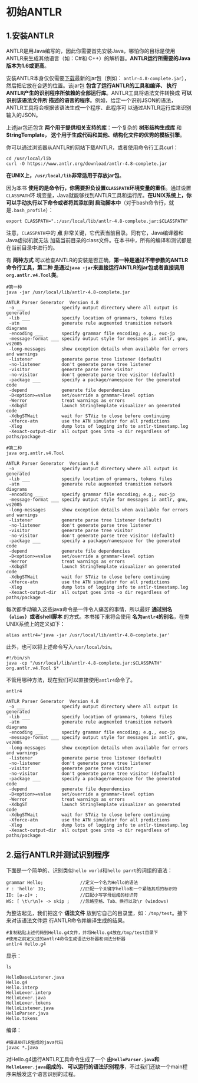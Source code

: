 初始ANTLR
================================================================================
## 1.安装ANTLR
ANTLR是用Java编写的，因此你需要首先安装Java，哪怕你的目标是使用ANTLR来生成其他语言（如：C#和
C++）的解析器。**ANTLR运行所需要的Java版本为1.6或更高**。

安装ANTLR本身仅仅需要[下载](http://www.antlr.org/download.html)最新的jar包（例如：
`antlr-4.8-complete.jar`），然后把它放在合适的位置。该jar包 **包含了运行ANTLR的工具和编译、
执行ANTLR产生的识别程序所依赖的全部运行库**。ANTLR工具将语法文件转换成 **可以识别该语法文件所
描述的语言的程序**。例如，给定一个识别JSON的语法，ANTLR工具将会根据该语法生成一个程序、此程序可
以通过ANTLR运行库来识别输入的JSON。

上述jar包还包含 **两个用于提供相关支持的库**：一个复杂的 **树形结构生成库** 和 **StringTemplate，
这个用于生成代码和其他、结构化文件的优秀的模板引擎**。

你可以通过浏览器从ANTLR的网站下载ANTLR，或者使用命令行工具curl：
```shell
cd /usr/local/lib
curl -O https://www.antlr.org/download/antlr-4.8-complete.jar
```
**在UNIX上，`/usr/local/lib`非常适用于存放jar包**。

因为本书 **使用的是命令行，你需要担负设置`CLASSPATH`环境变量的重任**。通过设置`CLASSPATH`环
境变量，Java就能够找到ANTLR工具和运行库。**在UNIX系统上，你可以手动执行以下命令或者将其添加到
启动脚本中**（对于bash命令行，就是`.bash_profile`）：
```shell
export CLASSPATH=".:/usr/local/lib/antlr-4.8-complete.jar:$CLASSPATH"
```
注意，`CLASSPATH`中的 **点** 非常关键，它代表当前目录。同有它，Java编译器和Java虚拟机就无法
加载当前目录的class文件。在本书中，所有的编译和测试都是在当前目录中进行的。

有 **两种方式** 可以检查ANTLR的安装是否正确，**第一种是通过不带参数的ANTLR命令行工具，第二种
是通过`java -jar`来直接运行ANTLR的jar包或者直接调用`org.antlr.v4.Tool`类**。
```shell
#第一种
java -jar /usr/local/lib/antlr-4.8-complete.jar

ANTLR Parser Generator  Version 4.8
 -o ___              specify output directory where all output is generated
 -lib ___            specify location of grammars, tokens files
 -atn                generate rule augmented transition network diagrams
 -encoding ___       specify grammar file encoding; e.g., euc-jp
 -message-format ___ specify output style for messages in antlr, gnu, vs2005
 -long-messages      show exception details when available for errors and warnings
 -listener           generate parse tree listener (default)
 -no-listener        don't generate parse tree listener
 -visitor            generate parse tree visitor
 -no-visitor         don't generate parse tree visitor (default)
 -package ___        specify a package/namespace for the generated code
 -depend             generate file dependencies
 -D<option>=value    set/override a grammar-level option
 -Werror             treat warnings as errors
 -XdbgST             launch StringTemplate visualizer on generated code
 -XdbgSTWait         wait for STViz to close before continuing
 -Xforce-atn         use the ATN simulator for all predictions
 -Xlog               dump lots of logging info to antlr-timestamp.log
 -Xexact-output-dir  all output goes into -o dir regardless of paths/package
```
```shell
#第二种
java org.antlr.v4.Tool

ANTLR Parser Generator  Version 4.8
 -o ___              specify output directory where all output is generated
 -lib ___            specify location of grammars, tokens files
 -atn                generate rule augmented transition network diagrams
 -encoding ___       specify grammar file encoding; e.g., euc-jp
 -message-format ___ specify output style for messages in antlr, gnu, vs2005
 -long-messages      show exception details when available for errors and warnings
 -listener           generate parse tree listener (default)
 -no-listener        don't generate parse tree listener
 -visitor            generate parse tree visitor
 -no-visitor         don't generate parse tree visitor (default)
 -package ___        specify a package/namespace for the generated code
 -depend             generate file dependencies
 -D<option>=value    set/override a grammar-level option
 -Werror             treat warnings as errors
 -XdbgST             launch StringTemplate visualizer on generated code
 -XdbgSTWait         wait for STViz to close before continuing
 -Xforce-atn         use the ATN simulator for all predictions
 -Xlog               dump lots of logging info to antlr-timestamp.log
 -Xexact-output-dir  all output goes into -o dir regardless of paths/package
```
每次都手动输入这些java命令是一件令人痛苦的事情，所以最好 **通过别名（`alias`）或者shell脚本**
的方式。本书接下来将会使用 **名为`antlr4`的别名**，在类UNIX系统上的定义如下：
```shell
alias antlr4='java -jar /usr/local/lib/antlr-4.8-complete.jar'
```
此外，也可以将上述命令写入`/usr/local/bin`。
```shell
#!/bin/sh 
java -cp "/usr/local/lib/antlr-4.8-complete.jar:$CLASSPATH" org.antlr.v4.Tool $*
```
不管用哪种方法，现在我们可以直接使用`antlr4`命令了。
```shell
antlr4

ANTLR Parser Generator  Version 4.8
 -o ___              specify output directory where all output is generated
 -lib ___            specify location of grammars, tokens files
 -atn                generate rule augmented transition network diagrams
 -encoding ___       specify grammar file encoding; e.g., euc-jp
 -message-format ___ specify output style for messages in antlr, gnu, vs2005
 -long-messages      show exception details when available for errors and warnings
 -listener           generate parse tree listener (default)
 -no-listener        don't generate parse tree listener
 -visitor            generate parse tree visitor
 -no-visitor         don't generate parse tree visitor (default)
 -package ___        specify a package/namespace for the generated code
 -depend             generate file dependencies
 -D<option>=value    set/override a grammar-level option
 -Werror             treat warnings as errors
 -XdbgST             launch StringTemplate visualizer on generated code
 -XdbgSTWait         wait for STViz to close before continuing
 -Xforce-atn         use the ATN simulator for all predictions
 -Xlog               dump lots of logging info to antlr-timestamp.log
 -Xexact-output-dir  all output goes into -o dir regardless of paths/package
```

## 2.运行ANTLR并测试识别程序 
下面是一个简单的、识别类似`hello world`和`hello parrt`的词组的语法：
```
grammar Hello;              //定义一个名为Hello的语法
r : 'hello' ID;             //匹配一个关键字hello和一个紧随其后的标识符
ID: [a-z]+ ;                //匹配小写字母组成的标识符
WS: [ \t\r\n]+ -> skip ;    //忽略空格、Tab、换行以及\r (windows)
```
为整洁起见，我们把这个 **语法文件** 放到它自己的目录里，如：`/tmp/test`。接下来对该语法文件运
行ANTLR命令并编译生成的结果。
```shell
#复制粘贴上述代码到Hello.g4文件，并将Hello.g4放在/tmp/test目录下
#使用之前定义过的antlr4命令生成语法分析器和词法分析器
antlr4 Hello.g4
```
显示：
```shell
ls 

HelloBaseListener.java  
Hello.g4  
Hello.interp  
HelloLexer.interp  
HelloLexer.java  
HelloLexer.tokens  
HelloListener.java  
HelloParser.java  
Hello.tokens
```
编译：
```shell
#编译ANTLR生成的java代码 
javac *.java
```
对Hello.g4运行ANTLR工具命令生成了一个 **由`HelloParser.java`和`HelloLexer.java`组成的、
可以运行的语法识别程序**，不过我们还缺一个main程序来触发这个语言识别的过程。